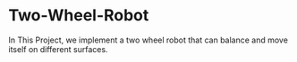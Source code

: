 # Two-Wheel-Robot
In This Project, we implement a two wheel robot that can balance and move itself on different surfaces.
